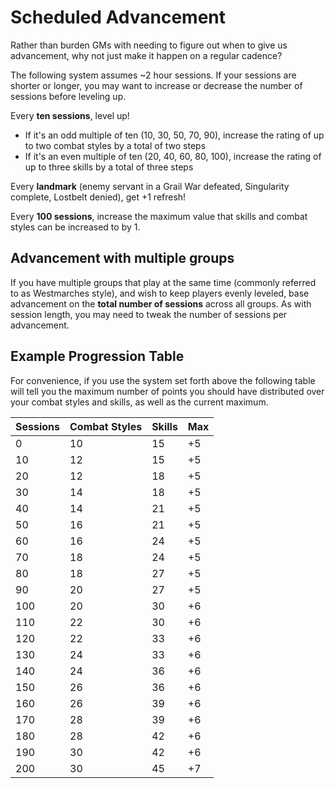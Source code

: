 # Scheduled Advancement

Rather than burden GMs with needing to figure out when to give us advancement, why not just make it happen on a regular cadence?

The following system assumes ~2 hour sessions. If your sessions are shorter or longer, you may want to increase or decrease the number of sessions before leveling up.

Every **ten sessions**, level up! 

* If it's an odd multiple of ten (10, 30, 50, 70, 90), increase the rating of up to two combat styles by a total of two steps
* If it's an even multiple of ten (20, 40, 60, 80, 100), increase the rating of up to three skills by a total of three steps

Every **landmark** (enemy servant in a Grail War defeated, Singularity complete, Lostbelt denied), get +1 refresh!

Every **100 sessions**, increase the maximum value that skills and combat styles can be increased to by 1.

## Advancement with multiple groups

If you have multiple groups that play at the same time (commonly referred to as Westmarches style), and wish to keep players evenly leveled, base advancement on the **total number of sessions** across all groups. As with session length, you may need to tweak the number of sessions per advancement.

## Example Progression Table

For convenience, if you use the system set forth above the following table will tell you the maximum number of points you should have distributed over your combat styles and skills, as well as the current maximum.

| Sessions | Combat Styles | Skills | Max |
| -------- | ------------- | ------ | --- |
| 0        | 10            | 15     | +5  |
| 10       | 12            | 15     | +5  |
| 20       | 12            | 18     | +5  |
| 30       | 14            | 18     | +5  |
| 40       | 14            | 21     | +5  |
| 50       | 16            | 21     | +5  |
| 60       | 16            | 24     | +5  |
| 70       | 18            | 24     | +5  |
| 80       | 18            | 27     | +5  |
| 90       | 20            | 27     | +5  |
| 100      | 20            | 30     | +6  |
| 110      | 22            | 30     | +6  |
| 120      | 22            | 33     | +6  |
| 130      | 24            | 33     | +6  |
| 140      | 24            | 36     | +6  |
| 150      | 26            | 36     | +6  |
| 160      | 26            | 39     | +6  |
| 170      | 28            | 39     | +6  |
| 180      | 28            | 42     | +6  |
| 190      | 30            | 42     | +6  |
| 200      | 30            | 45     | +7  |


